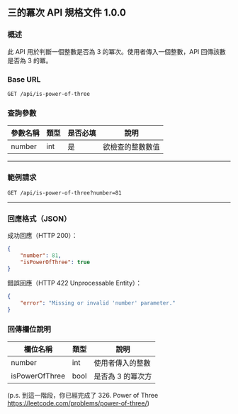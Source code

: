 ## 三的冪次 API 規格文件 1.0.0

### 概述

此 API 用於判斷一個整數是否為 3 的冪次。使用者傳入一個整數，API 回傳該數是否為 3 的冪。

### Base URL

```
GET /api/is-power-of-three
```

### 查詢參數

| 參數名稱   | 類型  | 是否必填 | 說明       |
|--------|-----|------|----------|
| number | int | 是    | 欲檢查的整數數值 |

---

### 範例請求

```http
GET /api/is-power-of-three?number=81
```

---

### 回應格式（JSON）

成功回應（HTTP 200）：

```json
{
    "number": 81,
    "isPowerOfThree": true
}
```

錯誤回應（HTTP 422 Unprocessable Entity）：

```json
{
    "error": "Missing or invalid 'number' parameter."
}
```

### 回傳欄位說明

| 欄位名稱           | 類型   | 說明         |
|----------------|------|------------|
| number         | int  | 使用者傳入的整數   |
| isPowerOfThree | bool | 是否為 3 的冪次方 |


(p.s. 到這一階段，你已經完成了 326. Power of Three https://leetcode.com/problems/power-of-three/)
